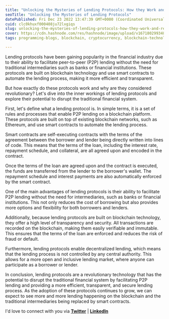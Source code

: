 ```yaml
---
title: "Unlocking the Mysteries of Lending Protocols: How they Work and Revolutionize the Financial Industry"
seoTitle: "Unlocking the Mysteries of Lending Protocols"
datePublished: Fri Dec 23 2022 13:47:39 GMT+0000 (Coordinated Universal Time)
cuid: clc0khuxf000408ju72lxgiqs
slug: unlocking-the-mysteries-of-lending-protocols-how-they-work-and-revolutionize-the-financial-industry
cover: https://cdn.hashnode.com/res/hashnode/image/upload/v1671802993485/24136b4f-77f8-46b4-bc8b-9ede9b053dc1.png
tags: programming-blogs, blockchain, cryptocurrency, blockchain-technology, defi

---
```


Lending protocols have been gaining popularity in the financial industry due to their ability to facilitate peer-to-peer (P2P) lending without the need for traditional intermediaries such as banks or financial institutions. These protocols are built on blockchain technology and use smart contracts to automate the lending process, making it more efficient and transparent.

But how exactly do these protocols work and why are they considered revolutionary? Let's dive into the inner workings of lending protocols and explore their potential to disrupt the traditional financial system.

First, let's define what a lending protocol is. In simple terms, it is a set of rules and processes that enable P2P lending on a blockchain platform. These protocols are built on top of existing blockchain networks, such as Ethereum, and use smart contracts to automate the lending process.

Smart contracts are self-executing contracts with the terms of the agreement between the borrower and lender being directly written into lines of code. This means that the terms of the loan, including the interest rate, repayment schedule, and collateral, are all agreed upon and encoded in the contract.

Once the terms of the loan are agreed upon and the contract is executed, the funds are transferred from the lender to the borrower's wallet. The repayment schedule and interest payments are also automatically enforced by the smart contract.

One of the main advantages of lending protocols is their ability to facilitate P2P lending without the need for intermediaries, such as banks or financial institutions. This not only reduces the cost of borrowing but also provides more options and flexibility for both borrowers and lenders.

Additionally, because lending protocols are built on blockchain technology, they offer a high level of transparency and security. All transactions are recorded on the blockchain, making them easily verifiable and immutable. This ensures that the terms of the loan are enforced and reduces the risk of fraud or default.

Furthermore, lending protocols enable decentralized lending, which means that the lending process is not controlled by any central authority. This allows for a more open and inclusive lending market, where anyone can participate as a borrower or lender.

In conclusion, lending protocols are a revolutionary technology that has the potential to disrupt the traditional financial system by facilitating P2P lending and providing a more efficient, transparent, and secure lending process. As the adoption of these protocols continues to grow, we can expect to see more and more lending happening on the blockchain and the traditional intermediaries being replaced by smart contracts.

I'd love to connect with you via [**Twitter**](https://twitter.com/bonaogeto) | [**LinkedIn**](https://www.linkedin.com/in/bonaventureogeto/)